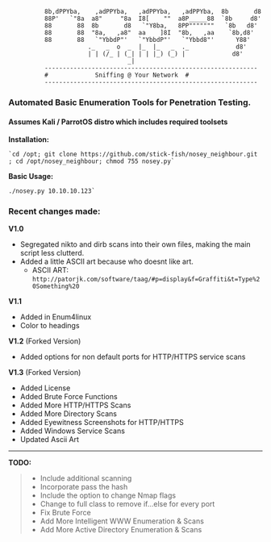```
          8b,dPPYba,    ,adPPYba,   ,adPPYba,   ,adPPYba,  8b       d8  
          88P'   `"8a  a8"     "8a  I8[    ""  a8P_____88  `8b     d8'  
          88       88  8b       d8   `"Y8ba,   8PP"""""""   `8b   d8'   
          88       88  "8a,   ,a8"  aa    ]8I  "8b,   ,aa    `8b,d8'    
          88       88   `"YbbdP"'   `"YbbdP"'   `"Ybbd8"'      Y88'     
                      ._   _  o  _  |_  |_   _  ._             d8'      
                      | | (/_ | (_| | | |_) (_) |             d8'       
                                 _|               
          -----------------------------------------------------------
          #				Sniffing @ Your Network  #
          -----------------------------------------------------------
```

### Automated Basic Enumeration Tools for Penetration Testing.</h2>

#### Assumes Kali / ParrotOS distro which includes required toolsets</h5>

**Installation:**
```
`cd /opt; git clone https://github.com/stick-fish/nosey_neighbour.git ; cd /opt/nosey_neighbour; chmod 755 nosey.py`
```

**Basic Usage:**
```
./nosey.py 10.10.10.123`
```

<h3>Recent changes made:</h3>

**V1.0**
- Segregated nikto and dirb scans into their own files, making the main script less clutterd.
- Added a little ASCII art because who doesnt like art.
  - ASCII ART: `http://patorjk.com/software/taag/#p=display&f=Graffiti&t=Type%20Something%20`

**V1.1**
- Added in Enum4linux
- Color to headings

 **V1.2** (Forked Version)
- Added options for non default ports for HTTP/HTTPS service scans

 **V1.3** (Forked Version)
- Added License
- Added Brute Force Functions
- Added More HTTP/HTTPS Scans
- Added More Directory Scans
- Added Eyewitness Screenshots for HTTP/HTTPS
- Added Windows Service Scans
- Updated Ascii Art

 
 **********************************************************************************************************
 
 **TODO:**
> - Include additional scanning
> - Incorporate pass the hash
> - Include the option to change Nmap flags 
> - Change to full class to remove if...else for every port
> - Fix Brute Force
> - Add More Intelligent WWW Enumeration & Scans
> - Add More Active Directory Enumeration & Scans
